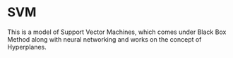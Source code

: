 # SVM
This is a model of Support Vector Machines, which comes under Black Box Method along with neural networking and works on the concept of Hyperplanes.
